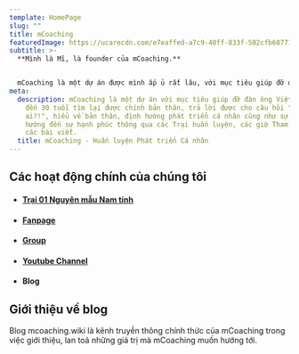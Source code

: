 ```yaml
---
template: HomePage
slug: ""
title: mCoaching
featuredImage: https://ucarecdn.com/e7eaffed-a7c9-40ff-833f-502cfb687719/
subtitle: >-
  **Mình là Mĩ, là founder của mCoaching.**


  mCoaching là một dự án được mình ấp ủ rất lâu, với mục tiêu giúp đỡ đàn ông Việt Nam từ 16 đến 30 tuổi tìm lại được chính bản thân, trả lời được cho câu hỏi "Tôi là ai?!", hiểu về bản thân, định hướng phát triển cá nhân cũng như sự nghiệp, hướng đến sự hạnh phúc thông qua các Trại huấn luyện, các giờ Tham vấn 1-1, các bài viết.
meta:
  description: mCoaching là một dự án với mục tiêu giúp đỡ đàn ông Việt Nam từ 16
    đến 30 tuổi tìm lại được chính bản thân, trả lời được cho câu hỏi "Tôi là
    ai?!", hiểu về bản thân, định hướng phát triển cá nhân cũng như sự nghiệp,
    hướng đến sự hạnh phúc thông qua các Trại huấn luyện, các giờ Tham vấn 1-1,
    các bài viết.
  title: mCoaching - Huấn luyện Phát triển Cá nhân
---
```

## Các hoạt động chính của chúng tôi

* #### [Trại 01 Nguyên mẫu Nam tính](https://www.facebook.com/groups/traiso01)
* #### [Fanpage](https://www.facebook.com/nguyenmaunamtinh.mcoaching)
* #### [Group](https://www.facebook.com/groups/mcoaching)
* #### [Youtube Channel](https://www.youtube.com/user/Thiensudohoi)
* #### Blog

## Giới thiệu về blog

Blog mcoaching.wiki là kênh truyền thông chính thức của mCoaching trong việc giới thiệu, lan toả những giá trị mà mCoaching muốn hướng tới.